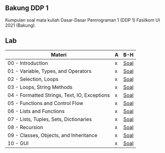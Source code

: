 ## Bakung DDP 1

Kumpulan soal mata kuliah Dasar-Dasar Pemrograman 1 (DDP 1) Fasilkom UI 2021 (Bakung).

## Lab

| Materi                                       | A   | B-H                                                                        |
| -------------------------------------------- | --- | -------------------------------------------------------------------------- |
| 00 - Introduction                            | x   | [Soal](Lab/00%20-%20Introduction)                                          |
| 01 - Variable, Types, and Operators          | x   | [Soal](Lab/01%20-%20Variable%2C%20Types%2C%20and%20Operators)              |
| 02 - Selection, Loops                        | x   | [Soal](Lab/02%20-%20Selection%2C%20Loops)                                  |
| 03 - Loops, String Methods                   | x   | [Soal](Lab/03%20-%20Loops%2C%20String%20Methods)                           |
| 04 - Formatted Strings, Text, IO, Exceptions | x   | [Soal](Lab/04%20-%20Formatted%20Strings%2C%20Text%2C%20IO%2C%20Exceptions) |
| 05 - Functions and Control Flow              | x   | [Soal](Lab/05%20-%20Functions%20and%20Control%20Flow)                      |
| 06 - Lists and Functions                     | x   | [Soal](Lab/06%20-%20Lists%20and%20Functions)                               |
| 07 - Lists, Tuples, Sets, Dictionaries       | x   | [Soal](Lab/07%20-%20Lists%2C%20Tuples%2C%20Sets%2C%20Dictionaries)         |
| 08 - Recursion                               | x   | [Soal](Lab/08%20-%20Recursion)                                             |
| 09 - Classes, Objects, and Inheritance       | x   | [Soal](Lab/09%20-%20Classes%2C%20Objects%2C%20and%20Inheritance)           |
| 10 - GUI                                     | x   | [Soal](Lab/10%20-%20GUI)                                                   |
